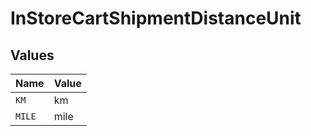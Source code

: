 # InStoreCartShipmentDistanceUnit


## Values

| Name   | Value  |
| ------ | ------ |
| `KM`   | km     |
| `MILE` | mile   |